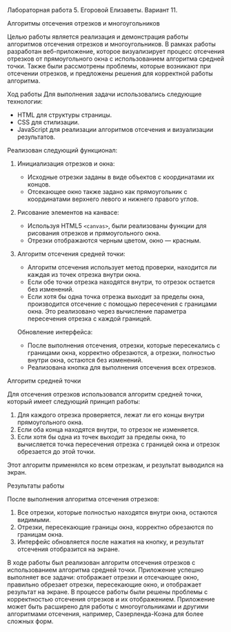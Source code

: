 Лабораторная работа 5. Егоровой Елизаветы. Вариант 11.

Алгоритмы отсечения отрезков и многоугольников

Целью работы является реализация и демонстрация работы алгоритмов отсечения отрезков и многоугольников. В рамках работы разработан веб-приложение, которое визуализирует процесс отсечения отрезков от прямоугольного окна с использованием алгоритма средней точки. Также были рассмотрены проблемы, которые возникают при отсечении отрезков, и предложены решения для корректной работы алгоритма.

Ход работы
Для выполнения задачи использовались следующие технологии:
- HTML для структуры страницы.
- CSS для стилизации.
- JavaScript для реализации алгоритмов отсечения и визуализации результатов.

Реализован следующий функционал:
1. Инициализация отрезков и окна:
   - Исходные отрезки заданы в виде объектов с координатами их концов.
   - Отсекающее окно также задано как прямоугольник с координатами верхнего левого и нижнего правого углов.

2. Рисование элементов на канвасе:
   - Используя HTML5 `<canvas>`, были реализованы функции для рисования отрезков и прямоугольного окна.
   - Отрезки отображаются черным цветом, окно — красным.

3. Алгоритм отсечения средней точки:
   - Алгоритм отсечения использует метод проверки, находится ли каждая из точек отрезка внутри окна.
   - Если обе точки отрезка находятся внутри, то отрезок остается без изменений.
   - Если хотя бы одна точка отрезка выходит за пределы окна, производится отсечение с помощью пересечения с границами окна. Это реализовано через вычисление параметра пересечения отрезка с каждой границей.


   Обновление интерфейса:
   - После выполнения отсечения, отрезки, которые пересекались с границами окна, корректно обрезаются, а отрезки, полностью внутри окна, остаются без изменений.
   - Реализована кнопка для выполнения отсечения всех отрезков.

Алгоритм средней точки

Для отсечения отрезков использовался алгоритм средней точки, который имеет следующий принцип работы:
1. Для каждого отрезка проверяется, лежат ли его концы внутри прямоугольного окна.
2. Если оба конца находятся внутри, то отрезок не изменяется.
3. Если хотя бы одна из точек выходит за пределы окна, то вычисляется точка пересечения отрезка с границей окна и отрезок обрезается до этой точки.

Этот алгоритм применялся ко всем отрезкам, и результат выводился на экран.

Результаты работы

После выполнения алгоритма отсечения отрезков:
1. Все отрезки, которые полностью находятся внутри окна, остаются видимыми.
2. Отрезки, пересекающие границы окна, корректно обрезаются по границам окна.
3. Интерфейс обновляется после нажатия на кнопку, и результат отсечения отобразится на экране.

В ходе работы был реализован алгоритм отсечения отрезков с использованием алгоритма средней точки. Приложение успешно выполняет все задачи: отображает отрезки и отсечающее окно, правильно обрезает отрезки, пересекающие окно, и отображает результат на экране. В процессе работы были решены проблемы с корректностью отсечения отрезков и их отображением. Приложение может быть расширено для работы с многоугольниками и другими алгоритмами отсечения, например, Сазерленда-Коэна для более сложных форм.
